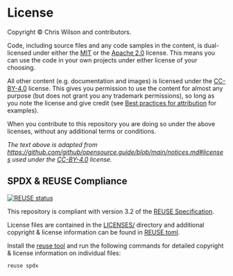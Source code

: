 # License

Copyright © Chris Wilson and contributors.

Code, including source files and any code samples in the content, is
dual-licensed under either the [MIT](https://opensource.org/license/mit/) or the
[Apache 2.0](https://www.apache.org/licenses/LICENSE-2.0) license. This means
you can use the code in your own projects under either license of your choosing.

All other content (e.g. documentation and images) is licensed under the [CC-BY-4.0](https://creativecommons.org/licenses/by/4.0/) license. This gives you permission to use the content for almost any purpose (but does not grant you any trademark permissions), so long as you note the license and give credit (see [Best practices for attribution](https://wiki.creativecommons.org/wiki/Best_practices_for_attribution) for examples).

When you contribute to this repository you are doing so under the above
licenses, without any additional terms or conditions.

*The text above is adapted from
https://github.com/github/opensource.guide/blob/main/notices.md#licenses used
under the [CC-BY-4.0](https://creativecommons.org/licenses/by/4.0/) license.*

## SPDX & REUSE Compliance

 [![REUSE
 status](https://api.reuse.software/badge/github.com/tinydantic/tinydantic)](https://api.reuse.software/info/github.com/tinydantic/tinydantic)

This repository is compliant with version 3.2 of the [REUSE
Specification](https://reuse.software/spec/).

License files are contained in the [LICENSES/](LICENSES/) directory and
additional copyright & license information can be found in
[REUSE.toml](REUSE.toml).

Install the [reuse tool](https://github.com/fsfe/reuse-tool) and run the
following commands for detailed copyright & license information on individual
files:

```sh
reuse spdx
```
